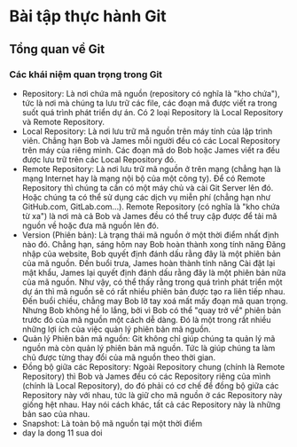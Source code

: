 # Bài tập thực hành Git
## Tổng quan về Git
### Các khái niệm quan trọng trong Git
+ Repository: Là nơi chứa mã nguồn (repository có nghĩa là "kho chứa"), tức là nơi mà chúng ta lưu trữ các file, các đoạn mã được viết ra trong suốt quá trình phát triển dự án. Có 2 loại Repository là Local Repository và Remote Repository.
+ Local Repository: Là nơi lưu trữ mã nguồn trên máy tính của lập trình viên. Chẳng hạn Bob và James mỗi người đều có các Local Repository trên máy của riêng mình. Các đoạn mã do Bob hoặc James viết ra đều được lưu trữ trên các Local Repository đó.
+ Remote Repository: Là nơi lưu trữ mã nguồn ở trên mạng (chẳng hạn là mạng Internet hay là mạng nội bộ của một công ty). Để có Remote Repository thì chúng ta cần có một máy chủ và cài Git Server lên đó. Hoặc chúng ta có thể sử dụng các dịch vụ miễn phí (chẳng hạn như GitHub.com, GitLab.com...). Remote Repository (có nghĩa là "kho chứa từ xa") là nơi mà cả Bob và James đều có thể truy cập được để tải mã nguồn về hoặc đưa mã nguồn lên đó.
+ Version (Phiên bản): Là trạng thái mã nguồn ở một thời điểm nhất định nào đó. Chẳng hạn, sáng hôm nay Bob hoàn thành xong tính năng Đăng nhập của website, Bob quyết định đánh dấu rằng đây là một phiên bản của mã nguồn. Đến buổi trưa, James hoàn thành tính năng Cài đặt lại mật khẩu, James lại quyết định đánh dấu rằng đây là một phiên bản nữa của mã nguồn. Như vậy, có thể thấy rằng trong quá trình phát triển một dự án thì mã nguồn sẽ có rất nhiều phiên bản được tạo ra liên tiếp nhau. Đến buổi chiều, chẳng may Bob lỡ tay xoá mất mấy đoạn mã quan trọng. Nhưng Bob không hề lo lắng, bởi vì Bob có thể "quay trở về" phiên bản trước đó của mã nguồn một cách dễ dàng. Đó là một trong rất nhiều những lợi ích của việc quản lý phiên bản mã nguồn.
+ Quản lý Phiên bản mã nguồn: Git không chỉ giúp chúng ta quản lý mã nguồn mà còn quản lý phiên bản mã nguồn. Tức là giúp chúng ta làm chủ được từng thay đổi của mã nguồn theo thời gian.
+ Đồng bộ giữa các Repository: Ngoài Repository chung (chính là Remote Repository) thì Bob và James đều có các Repository riêng của mình (chính là Local Repository), do đó phải có cơ chế để đồng bộ giữa các Repository này với nhau, tức là giữ cho mã nguồn ở các Repository này giống hệt nhau. Hay nói cách khác, tất cả các Repository này là những bản sao của nhau.
+ Snapshot: Là toàn bộ mã nguồn tại một thời điểm
+ day la dong 11 sua doi